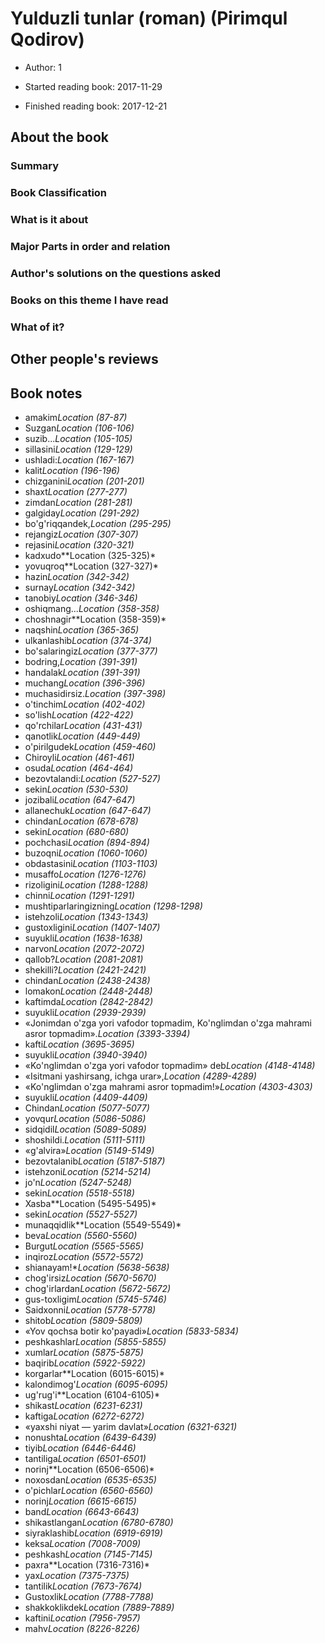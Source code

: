 # Yulduzli tunlar (roman) (Pirimqul Qodirov)
* Author: 1
* Started reading book: 2017-11-29

* Finished reading book: 2017-12-21


## About the book

### Summary

### Book Classification

### What is it about

### Major Parts in order and relation

### Author's solutions on the questions asked

### Books on this theme I have read

### What of it?

## Other people's reviews

## Book notes

* amakim*Location (87-87)*
* Suzgan*Location (106-106)*
* suzib...*Location (105-105)*
* sillasini*Location (129-129)*
* ushladi:*Location (167-167)*
* kalit*Location (196-196)*
* chizganini*Location (201-201)*
* shaxt*Location (277-277)*
* zimdan*Location (281-281)*
* galgiday*Location (291-292)*
* bo'g'riqqandek,*Location (295-295)*
* rejangiz*Location (307-307)*
* rejasini*Location (320-321)*
* kadxudo**Location (325-325)*
* yovuqroq**Location (327-327)*
* hazin*Location (342-342)*
* surnay*Location (342-342)*
* tanobiy*Location (346-346)*
* oshiqmang...*Location (358-358)*
* choshnagir**Location (358-359)*
* naqshin*Location (365-365)*
* ulkanlashib*Location (374-374)*
* bo'salaringiz*Location (377-377)*
* bodring,*Location (391-391)*
* handalak*Location (391-391)*
* muchang*Location (396-396)*
* muchasidirsiz.*Location (397-398)*
* o'tinchim*Location (402-402)*
* so'lish*Location (422-422)*
* qo'rchilar*Location (431-431)*
* qanotlik*Location (449-449)*
* o'pirilgudek*Location (459-460)*
* Chiroyli*Location (461-461)*
* osuda*Location (464-464)*
* bezovtalandi:*Location (527-527)*
* sekin*Location (530-530)*
* jozibali*Location (647-647)*
* allanechuk*Location (647-647)*
* chindan*Location (678-678)*
* sekin*Location (680-680)*
* pochchasi*Location (894-894)*
* buzoqni*Location (1060-1060)*
* obdastasini*Location (1103-1103)*
* musaffo*Location (1276-1276)*
* rizoligini*Location (1288-1288)*
* chinni*Location (1291-1291)*
* mushtiparlaringizning*Location (1298-1298)*
* istehzoli*Location (1343-1343)*
* gustoxligini*Location (1407-1407)*
* suyukli*Location (1638-1638)*
* narvon*Location (2072-2072)*
* qallob?*Location (2081-2081)*
* shekilli?*Location (2421-2421)*
* chindan*Location (2438-2438)*
* lomakon*Location (2448-2448)*
* kaftimda*Location (2842-2842)*
* suyukli*Location (2939-2939)*
* «Jonimdan o'zga yori vafodor topmadim, Ko'nglimdan o'zga mahrami asror topmadim».*Location (3393-3394)*
* kafti*Location (3695-3695)*
* suyukli*Location (3940-3940)*
* «Ko'nglimdan o'zga yori vafodor topmadim» deb*Location (4148-4148)*
* «Isitmani yashirsang, ichga urar»,*Location (4289-4289)*
* «Ko'nglimdan o'zga mahrami asror topmadim!»*Location (4303-4303)*
* suyukli*Location (4409-4409)*
* Chindan*Location (5077-5077)*
* yovqur*Location (5086-5086)*
* sidqidil*Location (5089-5089)*
* shoshildi.*Location (5111-5111)*
* «g'alvira»*Location (5149-5149)*
* bezovtalanib*Location (5187-5187)*
* istehzoni*Location (5214-5214)*
* jo'n*Location (5247-5248)*
* sekin*Location (5518-5518)*
* Xasba**Location (5495-5495)*
* sekin*Location (5527-5527)*
* munaqqidlik**Location (5549-5549)*
* beva*Location (5560-5560)*
* Burgut*Location (5565-5565)*
* inqiroz*Location (5572-5572)*
* shianayam!**Location (5638-5638)*
* chog'irsiz*Location (5670-5670)*
* chog'irlardan*Location (5672-5672)*
* gus-toxligim*Location (5745-5746)*
* Saidxonni*Location (5778-5778)*
* shitob*Location (5809-5809)*
* «Yov qochsa botir ko'payadi»*Location (5833-5834)*
* peshkashlar*Location (5855-5855)*
* xumlar*Location (5875-5875)*
* baqirib*Location (5922-5922)*
* korgarlar**Location (6015-6015)*
* kalondimog'*Location (6095-6095)*
* ug'rug'i**Location (6104-6105)*
* shikast*Location (6231-6231)*
* kaftiga*Location (6272-6272)*
* «yaxshi niyat — yarim davlat»*Location (6321-6321)*
* nonushta*Location (6439-6439)*
* tiyib*Location (6446-6446)*
* tantiliga*Location (6501-6501)*
* norinj**Location (6506-6506)*
* noxosdan*Location (6535-6535)*
* o'pichlar*Location (6560-6560)*
* norinj*Location (6615-6615)*
* band*Location (6643-6643)*
* shikastlangan*Location (6780-6780)*
* siyraklashib*Location (6919-6919)*
* keksa*Location (7008-7009)*
* peshkash*Location (7145-7145)*
* paxra**Location (7316-7316)*
* yax*Location (7375-7375)*
* tantilik*Location (7673-7674)*
* Gustoxlik*Location (7788-7788)*
* shakkoklikdek*Location (7889-7889)*
* kaftini*Location (7956-7957)*
* mahv*Location (8226-8226)*
